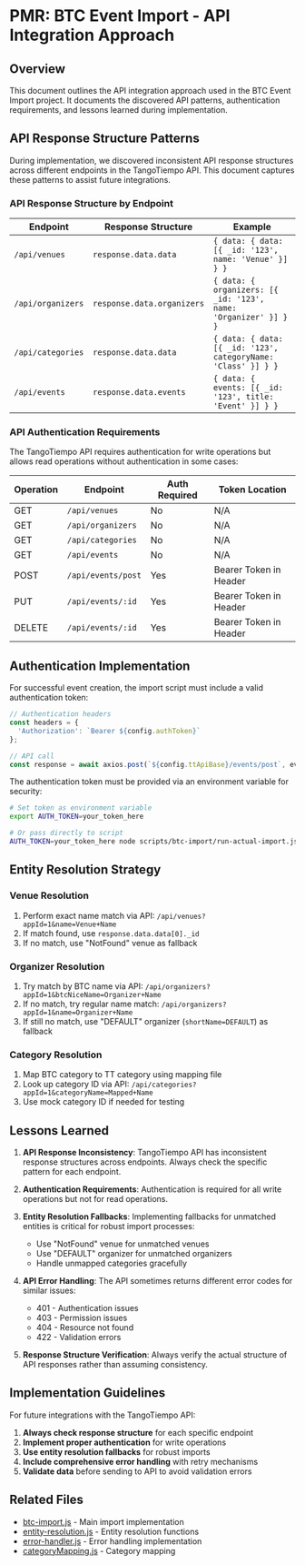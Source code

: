 # PMR: BTC Event Import - API Integration Approach

## Overview
This document outlines the API integration approach used in the BTC Event Import project. It documents the discovered API patterns, authentication requirements, and lessons learned during implementation.

## API Response Structure Patterns

During implementation, we discovered inconsistent API response structures across different endpoints in the TangoTiempo API. This document captures these patterns to assist future integrations.

### API Response Structure by Endpoint

| Endpoint | Response Structure | Example |
|----------|-------------------|---------|
| `/api/venues` | `response.data.data` | `{ data: { data: [{ _id: '123', name: 'Venue' }] } }` |
| `/api/organizers` | `response.data.organizers` | `{ data: { organizers: [{ _id: '123', name: 'Organizer' }] } }` |
| `/api/categories` | `response.data.data` | `{ data: { data: [{ _id: '123', categoryName: 'Class' }] } }` |
| `/api/events` | `response.data.events` | `{ data: { events: [{ _id: '123', title: 'Event' }] } }` |

### API Authentication Requirements

The TangoTiempo API requires authentication for write operations but allows read operations without authentication in some cases:

| Operation | Endpoint | Auth Required | Token Location |
|-----------|----------|--------------|----------------|
| GET | `/api/venues` | No | N/A |
| GET | `/api/organizers` | No | N/A |
| GET | `/api/categories` | No | N/A |
| GET | `/api/events` | No | N/A |
| POST | `/api/events/post` | Yes | Bearer Token in Header |
| PUT | `/api/events/:id` | Yes | Bearer Token in Header |
| DELETE | `/api/events/:id` | Yes | Bearer Token in Header |

## Authentication Implementation

For successful event creation, the import script must include a valid authentication token:

```javascript
// Authentication headers
const headers = {
  'Authorization': `Bearer ${config.authToken}`
};

// API call
const response = await axios.post(`${config.ttApiBase}/events/post`, eventData, { headers });
```

The authentication token must be provided via an environment variable for security:

```bash
# Set token as environment variable
export AUTH_TOKEN=your_token_here

# Or pass directly to script
AUTH_TOKEN=your_token_here node scripts/btc-import/run-actual-import.js
```

## Entity Resolution Strategy

### Venue Resolution
1. Perform exact name match via API: `/api/venues?appId=1&name=Venue+Name`
2. If match found, use `response.data.data[0]._id`
3. If no match, use "NotFound" venue as fallback

### Organizer Resolution
1. Try match by BTC name via API: `/api/organizers?appId=1&btcNiceName=Organizer+Name`
2. If no match, try regular name match: `/api/organizers?appId=1&name=Organizer+Name`
3. If still no match, use "DEFAULT" organizer (`shortName=DEFAULT`) as fallback

### Category Resolution
1. Map BTC category to TT category using mapping file
2. Look up category ID via API: `/api/categories?appId=1&categoryName=Mapped+Name`
3. Use mock category ID if needed for testing

## Lessons Learned

1. **API Response Inconsistency**: TangoTiempo API has inconsistent response structures across endpoints. Always check the specific pattern for each endpoint.

2. **Authentication Requirements**: Authentication is required for all write operations but not for read operations.

3. **Entity Resolution Fallbacks**: Implementing fallbacks for unmatched entities is critical for robust import processes:
   - Use "NotFound" venue for unmatched venues
   - Use "DEFAULT" organizer for unmatched organizers
   - Handle unmapped categories gracefully

4. **API Error Handling**: The API sometimes returns different error codes for similar issues:
   - 401 - Authentication issues
   - 403 - Permission issues
   - 404 - Resource not found
   - 422 - Validation errors

5. **Response Structure Verification**: Always verify the actual structure of API responses rather than assuming consistency.

## Implementation Guidelines

For future integrations with the TangoTiempo API:

1. **Always check response structure** for each specific endpoint
2. **Implement proper authentication** for write operations
3. **Use entity resolution fallbacks** for robust imports
4. **Include comprehensive error handling** with retry mechanisms
5. **Validate data** before sending to API to avoid validation errors

## Related Files
- [btc-import.js](../../btc-import.js) - Main import implementation
- [entity-resolution.js](../../entity-resolution.js) - Entity resolution functions
- [error-handler.js](../../error-handler.js) - Error handling implementation
- [categoryMapping.js](../public/importingBTC/categoryMapping.js) - Category mapping